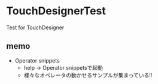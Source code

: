 # TouchDesignerTest
Test for TouchDesigner





## memo

- Operator snippets
  - help -> Operator snippetsで起動
  - 様々なオペレータの動かせるサンプルが集まっている!!